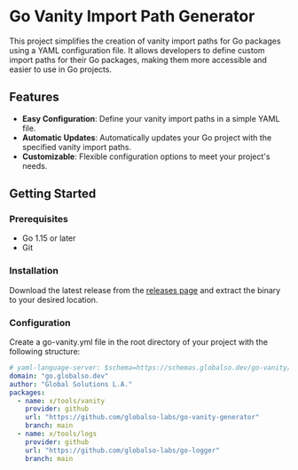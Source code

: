 # Go Vanity Import Path Generator

This project simplifies the creation of vanity import paths for Go packages 
using a YAML configuration file. It allows developers to define custom import
paths for their Go packages, making them more accessible and easier to use in
Go projects.

## Features

- **Easy Configuration**: Define your vanity import paths in a simple YAML file.
- **Automatic Updates**: Automatically updates your Go project with the specified
vanity import paths.
- **Customizable**: Flexible configuration options to meet your project's needs.

## Getting Started

### Prerequisites

- Go 1.15 or later
- Git

### Installation

Download the latest release from the 
[releases page](https://github.com/globalso-labs/go-vanity-generator/releases) 
and extract the binary to your desired location.

### Configuration
Create a go-vanity.yml file in the root directory of your project with the
following structure:

```yaml 
# yaml-language-server: $schema=https://schemas.globalso.dev/go-vanity/config.schema.json
domain: "go.globalso.dev"
author: "Global Solutions L.A."
packages:
  - name: x/tools/vanity
    provider: github
    url: "https://github.com/globalso-labs/go-vanity-generator"
    branch: main
  - name: x/tools/logs
    provider: github
    url: "https://github.com/globalso-labs/go-logger"
    branch: main

```
